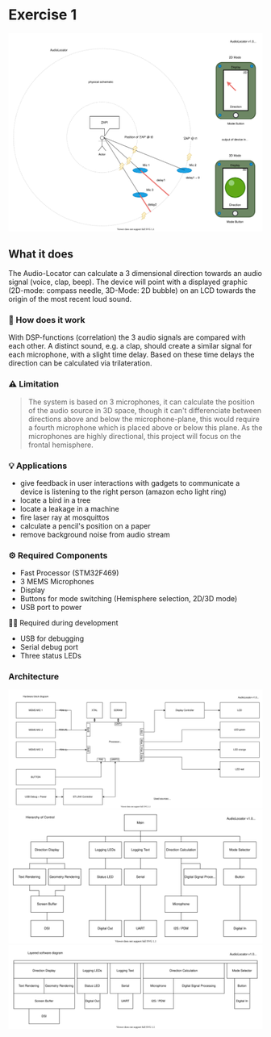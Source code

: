 
# Exercise 1
<img src="explanation.svg"></img>
## What it does
The Audio-Locator can calculate a 3 dimensional direction towards an audio signal (voice, clap, beep). The device will point with a displayed graphic (2D-mode: compass needle, 3D-Mode: 2D bubble) on an LCD towards the origin of the most recent loud sound.

### 🔨 How does it work
With DSP-functions (correlation) the 3 audio signals are compared with each other. A distinct sound, e.g. a clap, should create a similar signal for each microphone, with a slight time delay. Based on these time delays the direction can be calculated via trilateration.

### ⚠️  Limitation
> The system is based on 3 microphones, it can calculate the position of the audio source in 3D space, though it can't differenciate between directions above and below the microphone-plane, this would require a fourth microphone which is placed above or below this plane.
As the microphones are highly directional, this project will focus on the frontal hemisphere.

### 💡 Applications
- give feedback in user interactions with gadgets to communicate a device is listening to the right person (amazon echo light ring)
- locate a bird in a tree
- locate a leakage in a machine
- fire laser ray at mosquittos
- calculate a pencil's position on a paper
- remove background noise from audio stream

### ⚙️ Required Components
- Fast Processor (STM32F469)
- 3 MEMS Microphones
- Display
- Buttons for mode switching (Hemisphere selection, 2D/3D mode)
- USB port to power
  
👷‍♂️ Required during development
- USB for debugging
- Serial debug port
- Three status LEDs

### Architecture
<img src="diag-block.svg"></img>
<img src="diag-hoc.svg"></img>
<img src="diag-layered.svg"></img>